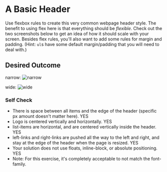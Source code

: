 # A Basic Header

Use flexbox rules to create this very common webpage header style. The benefit to using flex here is that everything should be _flexible_. Check out the two screenshots below to get an idea of how it should scale with your screen. Besides flex rules, you'll also want to add some rules for margin and padding. (Hint: `ul`s have some default margin/padding that you will need to deal with.)

## Desired Outcome

narrow:
![narrow](./desired-outcome-narrow.png)

wide: 
![wide](./desired-outcome-wide.png)

### Self Check
- There is space between all items and the edge of the header (specific px amount doesn't matter here). YES
- Logo is centered vertically and horizontally. YES
- list-items are horizontal, and are centered vertically inside the header. YES
- left-links and right-links are pushed all the way to the left and right, and stay at the edge of the header when the page is resized. YES
- Your solution does not use floats, inline-block, or absolute positioning. YES
- Note: For this exercise, it's completely acceptable to not match the font-family.